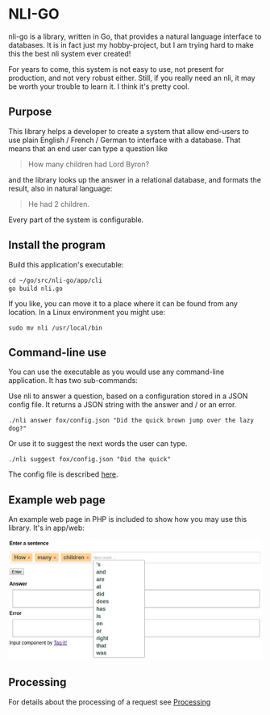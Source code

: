 # NLI-GO

nli-go is a library, written in Go, that provides a natural language interface to databases. It is in fact just my hobby-project, but I am trying hard to make this the best nli system ever created!

For years to come, this system is not easy to use, not present for production, and not very robust either. Still, if you really need an nli, it may be worth your trouble to learn it. I think it's pretty cool.

## Purpose

This library helps a developer to create a system that allow end-users to use plain English / French / German to interface with a database. That means that an end user can type a question like

>  How many children had Lord Byron?

and the library looks up the answer in a relational database, and formats the result, also in natural language:

> He had 2 children.

Every part of the system is configurable.

## Install the program

Build this application's executable:  

```
cd ~/go/src/nli-go/app/cli
go build nli.go
```

If you like, you can move it to a place where it can be found from any location. In a Linux environment you might use:

```
sudo mv nli /usr/local/bin 
```

## Command-line use

You can use the executable as you would use any command-line application. It has two sub-commands: 
 
Use nli to answer a question, based on a configuration stored in a JSON config file. It returns a JSON string with the answer and / or an error.
 
```
./nli answer fox/config.json "Did the quick brown jump over the lazy dog?"
``` 

Or use it to suggest the next words the user can type.

```
./nli suggest fox/config.json "Did the quick"
``` 

The config file is described [here](doc/manual/config.md).

## Example web page

An example web page in PHP is included to show how you may use this library. It's in app/web:

![Web app showing the library in action](doc/images/webapp.png)

## Processing

For details about the processing of a request see [Processing](doc/manual/processing.md)
